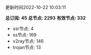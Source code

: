 更新时间2022-10-22 10:03:11

**总订阅: 45**
**总节点: 2293**
**有效节点: 332**
- ssr节点: 4
- ss节点: 169
- v2ray节点: 146
- trojan节点: 13
